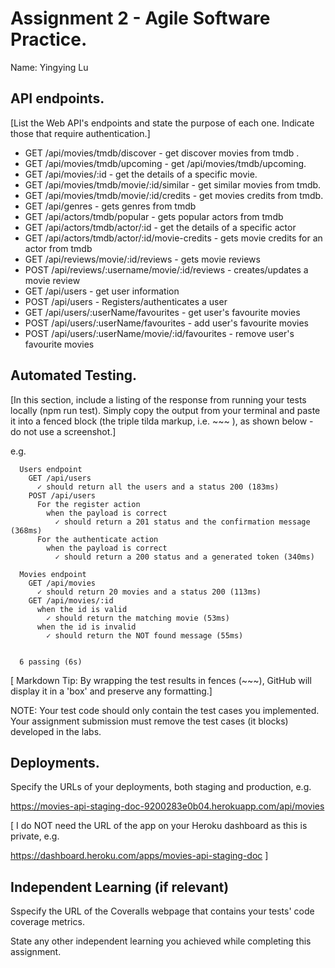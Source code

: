 # Assignment 2 - Agile Software Practice.

Name: Yingying Lu

## API endpoints.

[List the Web API's endpoints and state the purpose of each one. Indicate those that require authentication.]
 

+ GET /api/movies/tmdb/discover - get discover movies from tmdb .
+ GET /api/movies/tmdb/upcoming - get /api/movies/tmdb/upcoming.
+ GET /api/movies/:id - get the details of a specific movie.  
+ GET /api/movies/tmdb/movie/:id/similar - get similar movies from tmdb.
+ GET /api/movies/tmdb/movie/:id/credits - get movies credits from tmdb. 
+ GET /api/genres - gets genres from tmdb
+ GET /api/actors/tmdb/popular - gets popular actors from tmdb
+ GET /api/actors/tmdb/actor/:id - get the details of a specific actor
+ GET /api/actors/tmdb/actor/:id/movie-credits - gets movie credits for an actor from tmdb
+ GET /api/reviews/movie/:id/reviews - gets movie reviews
+ POST /api/reviews/:username/movie/:id/reviews - creates/updates a movie review
+ GET /api/users - get user information
+ POST /api/users - Registers/authenticates a user
+ GET /api/users/:userName/favourites - get user's favourite movies
+ POST /api/users/:userName/favourites - add user's favourite movies
+ POST /api/users/:userName/movie/:id/favourites - remove user's favourite movies

## Automated Testing.

[In this section, include a listing of the response from running your tests locally (npm run test). Simply copy the output from your terminal and paste it into a fenced block (the triple tilda markup, i.e. ~~~ ), as shown below - do not use a screenshot.]

e.g. 
~~~
  Users endpoint
    GET /api/users 
      ✓ should return all the users and a status 200 (183ms)
    POST /api/users 
      For the register action
        when the payload is correct
          ✓ should return a 201 status and the confirmation message (368ms)
      For the authenticate action
        when the payload is correct
          ✓ should return a 200 status and a generated token (340ms)

  Movies endpoint
    GET /api/movies 
      ✓ should return 20 movies and a status 200 (113ms)
    GET /api/movies/:id
      when the id is valid
        ✓ should return the matching movie (53ms)
      when the id is invalid
        ✓ should return the NOT found message (55ms)


  6 passing (6s)
~~~

[ Markdown Tip: By wrapping the test results in fences (~~~), GitHub will display it in a 'box' and preserve any formatting.]

NOTE: Your test code should only contain the test cases you implemented. Your assignment submission  must remove the test cases (it blocks) developed in the labs.

## Deployments.

Specify the URLs of your deployments, both staging and production, e.g.

https://movies-api-staging-doc-9200283e0b04.herokuapp.com/api/movies

[ I do NOT need the URL of the app on your Heroku dashboard as this is private, e.g.

https://dashboard.heroku.com/apps/movies-api-staging-doc ]

## Independent Learning (if relevant)

Sspecify the URL of the Coveralls webpage that contains your tests' code coverage metrics.

State any other independent learning you achieved while completing this assignment.